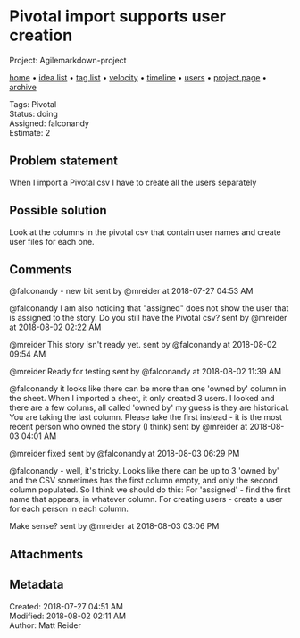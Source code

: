 # Pivotal import supports user creation

Project: Agilemarkdown-project

[home](../index.md) • [idea list](../ideas.md) • [tag list](../tags.md) • [velocity](../velocity.md) • [timeline](../timeline.md) • [users](../users.md) • [project page](../agilemarkdown-project.md) • [archive](archive.md)

Tags: Pivotal  
Status: doing  
Assigned: falconandy  
Estimate: 2  

## Problem statement

When I import a Pivotal csv I have to create all the users separately

## Possible solution

Look at the columns in the pivotal csv that contain user names and create user files for each one.

## Comments

@falconandy - new bit
sent by @mreider at 2018-07-27 04:53 AM

@falconandy I am also noticing that "assigned" does not show the user that is assigned to the story. Do you still have the Pivotal csv?
sent by @mreider at 2018-08-02 02:22 AM

@mreider This story isn't ready yet.
sent by @falconandy at 2018-08-02 09:54 AM

@mreider Ready for testing
sent by @falconandy at 2018-08-02 11:39 AM

@falconandy it looks like there can be more than one 'owned by' column in the sheet. When I imported a sheet, it only created 3 users. I looked and there are a few colums, all called 'owned by' my guess is they are historical. You are taking the last column. Please take the first instead - it is the most recent person who owned the story (I think)
sent by @mreider at 2018-08-03 04:01 AM

@mreider fixed
sent by @falconandy at 2018-08-03 06:29 PM

@falconandy - well, it's tricky. Looks like there can be up to 3 'owned by' and the CSV sometimes has the first column empty, and only the second column populated. So I think we should do this: For 'assigned' - find the first name that appears, in whatever column. For creating users - create a user for each person in each column.

Make sense?
sent by @mreider at 2018-08-03 03:06 PM

## Attachments

## Metadata

Created: 2018-07-27 04:51 AM  
Modified: 2018-08-02 02:11 AM  
Author: Matt Reider  
